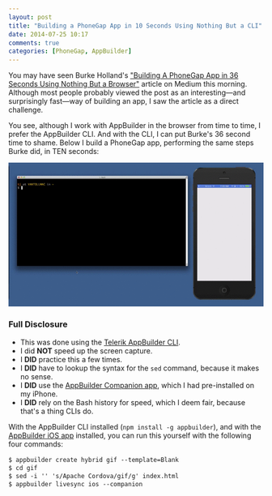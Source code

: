 ```yaml
---
layout: post
title: "Building a PhoneGap App in 10 Seconds Using Nothing But a CLI"
date: 2014-07-25 10:17
comments: true
categories: [PhoneGap, AppBuilder]
---
```


You may have seen Burke Holland's ["Building A PhoneGap App in 36 Seconds Using Nothing But a Browser"](https://medium.com/@burkeholland/building-and-deploying-a-phonegap-app-in-36-seconds-6552399c12a8) article on Medium this morning. Although most people probably viewed the post as an interesting—and surprisingly fast—way of building an app, I saw the article as a direct challenge.

You see, although I work with AppBuilder in the browser from time to time, I prefer the AppBuilder CLI. And with the CLI, I can put Burke's 36 second time to shame. Below I build a PhoneGap app, performing the same steps Burke did, in TEN seconds:

<img src="/images/posts/2014-07-25/10-seconds.gif" alt="10 seconds to build an app">

### Full Disclosure

* This was done using the [Telerik AppBuilder CLI](https://github.com/Icenium/icenium-cli).
* I did **NOT** speed up the screen capture.
* I **DID** practice this a few times.
* I **DID** have to lookup the syntax for the `sed` command, because it makes no sense.
* I **DID** use the [AppBuilder Companion app](http://www.telerik.com/appbuilder/companion-app), which I had pre-installed on my iPhone.
* I **DID** rely on the Bash history for speed, which I deem fair, because that's a thing CLIs do.

With the AppBuilder CLI installed (`npm install -g appbuilder`), and with the [AppBuilder iOS app](https://itunes.apple.com/us/app/telerik-appbuilder/id527547398?mt=8) installed, you can run this yourself with the following four commands:

```
$ appbuilder create hybrid gif --template=Blank
$ cd gif
$ sed -i '' 's/Apache Cordova/gif/g' index.html
$ appbuilder livesync ios --companion
```